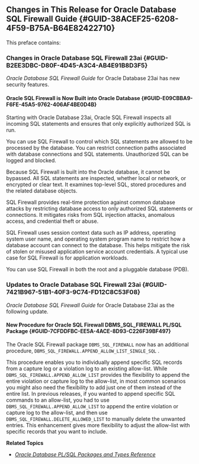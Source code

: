 ##  Changes in This Release for Oracle Database SQL Firewall Guide {#GUID-38ACEF25-6208-4F59-B75A-B64E82422710} 

This preface contains: 

###  Changes in Oracle Database SQL Firewall 23ai {#GUID-B2EE3DBC-D80F-4D45-A3C4-AB4E91B8D3F5} 

*Oracle Database SQL Firewall Guide* for Oracle Database 23ai has new security features. 

####  Oracle SQL Firewall is Now Built into Oracle Database {#GUID-E09CBBA9-F6FE-45A5-9762-406AF4BE0D4B} 

Starting with Oracle Database 23ai, Oracle SQL Firewall inspects all incoming SQL statements and ensures that only explicitly authorized SQL is run. 

You can use SQL Firewall to control which SQL statements are allowed to be processed by the database. You can restrict connection paths associated with database connections and SQL statements. Unauthorized SQL can be logged and blocked. 

Because SQL Firewall is built into the Oracle database, it cannot be bypassed. All SQL statements are inspected, whether local or network, or encrypted or clear text. It examines top-level SQL, stored procedures and the related database objects. 

SQL Firewall provides real-time protection against common database attacks by restricting database access to only authorized SQL statements or connections. It mitigates risks from SQL injection attacks, anomalous access, and credential theft or abuse. 

SQL Firewall uses session context data such as IP address, operating system user name, and operating system program name to restrict how a database account can connect to the database. This helps mitigate the risk of stolen or misused application service account credentials. A typical use case for SQL Firewall is for application workloads. 

You can use SQL Firewall in both the root and a pluggable database (PDB). 

###  Updates to Oracle Database SQL Firewall 23ai {#GUID-7421B967-51B1-40F3-9C74-FD12C8C53F08} 

*Oracle Database SQL Firewall Guide* for Oracle Database 23ai as the following update. 

####  New Procedure for Oracle SQL Firewall DBMS_SQL_FIREWALL PL/SQL Package {#GUID-7CFDDFBC-EE5A-4ACE-8D93-C226F39BF497} 

The Oracle SQL Firewall package ` DBMS_SQL_FIREWALL ` now has an additional procedure, ` DBMS_SQL_FIREWALL.APPEND_ALLOW_LIST_SINGLE_SQL ` . 

This procedure enables you to individually append specific SQL records from a capture log or a violation log to an existing allow-list. While ` DBMS_SQL_FIREWALL.APPEND_ALLOW_LIST ` provides the flexibility to append the entire violation or capture log to the allow-list, in most common scenarios you might also need the flexibility to add just one of them instead of the entire list. In previous releases, if you wanted to append specific SQL commands to an allow-list, you had to use ` DBMS_SQL_FIREWALL.APPEND_ALLOW_LIST ` to append the entire violation or capture log to the allow-list, and then use ` DBMS_SQL_FIREWALL.DELETE_ALLOWED_LIST ` to manually delete the unwanted entries. This enhancement gives more flexibility to adjust the allow-list with specific records that you want to include. 

**Related Topics**

  * [ *Oracle Database PL/SQL Packages and Types Reference*  ](https://docs.oracle.com/pls/topic/lookup?ctx=en/database/oracle/oracle-database/23/sqlfw&id=ARPLS-GUID-F90A6D75-DC18-4193-BC88-01AD0C0AF60F)


